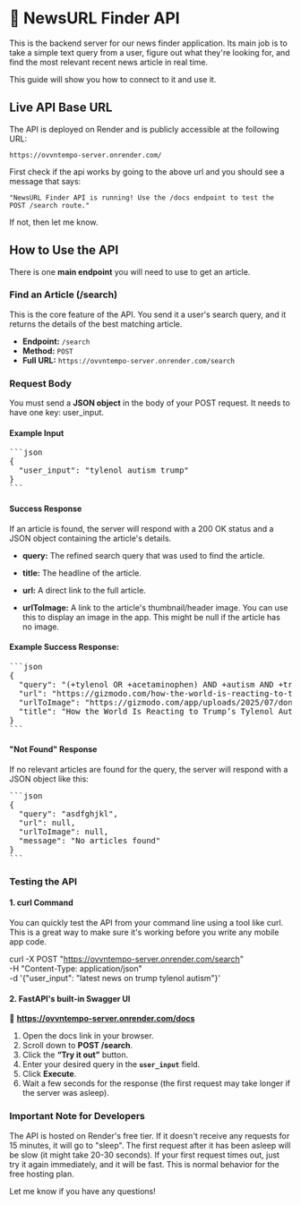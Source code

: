 # 📰 NewsURL Finder API

This is the backend server for our news finder application. Its main job is to take a simple text query from a user, figure out what they're looking for, and find the most relevant recent news article in real time.

This guide will show you how to connect to it and use it.

## Live API Base URL
The API is deployed on Render and is publicly accessible at the following URL:

`https://ovvntempo-server.onrender.com/`

First check if the api works by going to the above url and you should see a message that says:

`"NewsURL Finder API is running! Use the /docs endpoint to test the POST /search route."`

If not, then let me know.

## How to Use the API
There is one **main endpoint** you will need to use to get an article.

### Find an Article (/search)
This is the core feature of the API. You send it a user's search query, and it returns the details of the best matching article.

- **Endpoint:** `/search`  
- **Method:** `POST`  
- **Full URL:**  `https://ovvntempo-server.onrender.com/search`

### Request Body
You must send a **JSON object** in the body of your POST request. It needs to have one key: user_input.

#### Example Input
<pre>
```json
{
  "user_input": "tylenol autism trump"
}
```
</pre>

#### Success Response
If an article is found, the server will respond with a 200 OK status and a JSON object containing the article's details.

- **query:** The refined search query that was used to find the article.

- **title:** The headline of the article.

- **url:** A direct link to the full article.

- **urlToImage:** A link to the article's thumbnail/header image. You can use this to display an image in the app. This might be null if the article has no image.

#### Example Success Response:

<pre>
```json
{
  "query": "(+tylenol OR +acetaminophen) AND +autism AND +trump",
  "url": "https://gizmodo.com/how-the-world-is-reacting-to-trumps-tylenol-autism-scare-2000663086",
  "urlToImage": "https://gizmodo.com/app/uploads/2025/07/donald-trump-july-16-2025-1200x675.jpg",
  "title": "How the World Is Reacting to Trump’s Tylenol Autism Scare"
}
```
</pre>


#### "Not Found" Response
If no relevant articles are found for the query, the server will respond with a JSON object like this:

<pre>
```json
{
  "query": "asdfghjkl",
  "url": null,
  "urlToImage": null,
  "message": "No articles found"
}
```
</pre>


### Testing the API
#### 1. curl Command
You can quickly test the API from your command line using a tool like curl. This is a great way to make sure it's working before you write any mobile app code.

curl -X POST "https://ovvntempo-server.onrender.com/search" \
-H "Content-Type: application/json" \
-d '{"user_input": "latest news on trump tylenol autism"}'

#### 2. FastAPI's built-in Swagger UI
🔗 **__https://ovvntempo-server.onrender.com/docs__** 

1. Open the docs link in your browser.  
2. Scroll down to **POST /search**.  
3. Click the **“Try it out”** button.  
4. Enter your desired query in the **`user_input`** field.  
5. Click **Execute**.  
6. Wait a few seconds for the response (the first request may take longer if the server was asleep).  

### Important Note for Developers
The API is hosted on Render's free tier. If it doesn't receive any requests for 15 minutes, it will go to "sleep". The first request after it has been asleep will be slow (it might take 20-30 seconds). If your first request times out, just try it again immediately, and it will be fast. This is normal behavior for the free hosting plan.

Let me know if you have any questions!
